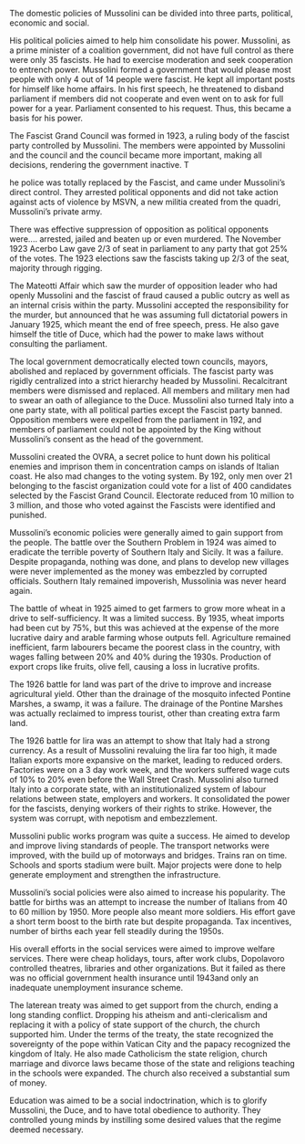 <!--
	{
		"title": "The domestic policies of Mussolini",
		"date": "2007-12-23",

		"first_draft": "2006",
		"first_publication": "2007-12-23",
		"edited": "",
		"notes": "Written as part of school history module",

		"tags": "history, essay",
		"category": "history",
		"slug": ""
	}
-->

The domestic policies of Mussolini can be divided into three parts, political, economic and social. 

His political policies aimed to help him consolidate his power. Mussolini, as a prime minister of a coalition government, did not have full control as there were only 35 fascists. He had to exercise moderation and seek cooperation to entrench power. Mussolini formed a government that would please most people with only 4 out of 14 people were fascist. He kept all important posts for himself like home affairs. In his first speech, he threatened to disband parliament if members did not cooperate and even went on to ask for full power for a year. Parliament consented to his request. Thus, this became a basis for his power.

<!--more-->

The Fascist Grand Council was formed in 1923, a ruling body of the fascist party controlled by Mussolini. The members were appointed by Mussolini and the council and the council became more important, making all decisions, rendering the government inactive. T

he police was totally replaced by the Fascist, and came under Mussolini’s direct control. They arrested political opponents and did not take action against acts of violence by MSVN, a new militia created from the quadri, Mussolini’s private army. 

There was effective suppression of opposition as political opponents were.... arrested, jailed and beaten up or even murdered. The November 1923 Acerbo Law gave 2/3 of seat in parliament to any party that got 25% of the votes. The 1923 elections saw the fascists taking up 2/3 of the seat, majority through rigging. 

The Mateotti Affair which saw the murder of opposition leader who had openly Mussolini and the fascist of fraud caused a public outcry as well as an internal crisis within the party. Mussolini accepted the responsibility for the murder, but announced that he was assuming full dictatorial powers in January 1925, which meant the end of free speech, press. He also gave himself the title of Duce, which had the power to make laws without consulting the parliament. 

The local government democratically elected town councils, mayors, abolished and replaced by government officials. The fascist party was rigidly centralized into a strict hierarchy headed by Mussolini. Recalcitrant members were dismissed and replaced. All members and military men had to swear an oath of allegiance to the Duce. Mussolini also turned Italy into a one party state, with all political parties except the Fascist party banned. Opposition members were expelled from the parliament in 192, and members of parliament could not be appointed by the King without Mussolini’s consent as the head of the government. 

Mussolini created the OVRA, a secret police to hunt down his political enemies and imprison them in concentration camps on islands of Italian coast. He also mad changes to the voting system. By 192, only men over 21 belonging to the fascist organization could vote for a list of 400 candidates selected by the Fascist Grand Council. Electorate reduced from 10 million to 3 million, and those who voted against the Fascists were identified and punished. 

Mussolini’s economic policies were generally aimed to gain support from the people. The battle over the Southern Problem in 1924 was aimed to eradicate the terrible poverty of Southern Italy and Sicily. It was a failure. Despite propaganda, nothing was done, and plans to develop new villages were never implemented as the money was embezzled by corrupted officials. Southern Italy remained impoverish, Mussolinia was never heard again. 

The battle of wheat in 1925 aimed to get farmers to grow more wheat in a drive to self-sufficiency. It was a limited success. By 1935, wheat imports had been cut by 75%, but this was achieved at the expense of the more lucrative dairy and arable farming whose outputs fell. Agriculture remained inefficient, farm labourers became the poorest class in the country, with wages falling between 20% and 40% during the 1930s. Production of export crops like fruits, olive fell, causing a loss in lucrative profits. 

The 1926 battle for land was part of the drive to improve and increase agricultural yield. Other than the drainage of the mosquito infected Pontine Marshes, a swamp, it was a failure. The drainage of the Pontine Marshes was actually reclaimed to impress tourist, other than creating extra farm land. 

The 1926 battle for lira was an attempt to show that Italy had a strong currency. As a result of Mussolini revaluing the lira far too high, it made Italian exports more expansive on the market, leading to reduced orders. Factories were on a 3 day work week, and the workers suffered wage cuts of 10% to 20% even before the Wall Street Crash. Mussolini also turned Italy into a corporate state, with an institutionalized system of labour relations between state, employers and workers. It consolidated the power for the fascists, denying workers of their rights to strike. However, the system was corrupt, with nepotism and embezzlement. 

Mussolini public works program was quite a success. He aimed to develop and improve living standards of people. The transport networks were improved, with the build up of motorways and bridges. Trains ran on time. Schools and sports stadium were built. Major projects were done to help generate employment and strengthen the infrastructure. 

Mussolini’s social policies were also aimed to increase his popularity. The battle for births was an attempt to increase the number of Italians from 40 to 60 million by 1950. More people also meant more soldiers. His effort gave a short term boost to the birth rate but despite propaganda. Tax incentives, number of births each year fell steadily during the 1950s.

His overall efforts in the social services were aimed to improve welfare services. There were cheap holidays, tours, after work clubs, Dopolavoro controlled theatres, libraries and other organizations. But it failed as there was no official government health insurance until 1943and only an inadequate unemployment insurance scheme. 

The laterean treaty was aimed to get support from the church, ending a long standing conflict. Dropping his atheism and anti-clericalism and replacing it with a policy of state support of the church, the church supported him. Under the terms of the treaty, the state recognized the sovereignty of the pope within Vatican City and the papacy recognized the kingdom of Italy. He also made Catholicism the state religion, church marriage and divorce laws became those of the state and religions teaching in the schools were expanded. The church also received a substantial sum of money. 

Education was aimed to be a social indoctrination, which is to glorify Mussolini, the Duce, and to have total obedience to authority. They controlled young minds by instilling some desired values that the regime deemed necessary.


